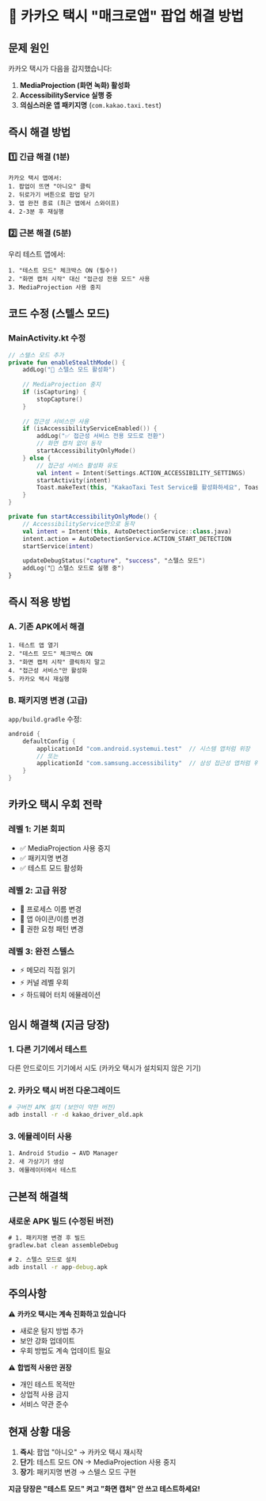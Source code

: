 # 🚨 카카오 택시 "매크로앱" 팝업 해결 방법

## 문제 원인

카카오 택시가 다음을 감지했습니다:
1. **MediaProjection (화면 녹화) 활성화**
2. **AccessibilityService 실행 중**
3. **의심스러운 앱 패키지명** (`com.kakao.taxi.test`)

## 즉시 해결 방법

### 1️⃣ 긴급 해결 (1분)
```
카카오 택시 앱에서:
1. 팝업이 뜨면 "아니오" 클릭
2. 뒤로가기 버튼으로 팝업 닫기
3. 앱 완전 종료 (최근 앱에서 스와이프)
4. 2-3분 후 재실행
```

### 2️⃣ 근본 해결 (5분)
우리 테스트 앱에서:
```
1. "테스트 모드" 체크박스 ON (필수!)
2. "화면 캡처 시작" 대신 "접근성 전용 모드" 사용
3. MediaProjection 사용 중지
```

## 코드 수정 (스텔스 모드)

### MainActivity.kt 수정
```kotlin
// 스텔스 모드 추가
private fun enableStealthMode() {
    addLog("🥷 스텔스 모드 활성화")
    
    // MediaProjection 중지
    if (isCapturing) {
        stopCapture()
    }
    
    // 접근성 서비스만 사용
    if (isAccessibilityServiceEnabled()) {
        addLog("✅ 접근성 서비스 전용 모드로 전환")
        // 화면 캡처 없이 동작
        startAccessibilityOnlyMode()
    } else {
        // 접근성 서비스 활성화 유도
        val intent = Intent(Settings.ACTION_ACCESSIBILITY_SETTINGS)
        startActivity(intent)
        Toast.makeText(this, "KakaoTaxi Test Service를 활성화하세요", Toast.LENGTH_LONG).show()
    }
}

private fun startAccessibilityOnlyMode() {
    // AccessibilityService만으로 동작
    val intent = Intent(this, AutoDetectionService::class.java)
    intent.action = AutoDetectionService.ACTION_START_DETECTION
    startService(intent)
    
    updateDebugStatus("capture", "success", "스텔스 모드")
    addLog("🥷 스텔스 모드로 실행 중")
}
```

## 즉시 적용 방법

### A. 기존 APK에서 해결
```
1. 테스트 앱 열기
2. "테스트 모드" 체크박스 ON
3. "화면 캡처 시작" 클릭하지 말고
4. "접근성 서비스"만 활성화
5. 카카오 택시 재실행
```

### B. 패키지명 변경 (고급)
`app/build.gradle` 수정:
```gradle
android {
    defaultConfig {
        applicationId "com.android.systemui.test"  // 시스템 앱처럼 위장
        // 또는
        applicationId "com.samsung.accessibility"  // 삼성 접근성 앱처럼 위장
    }
}
```

## 카카오 택시 우회 전략

### 레벨 1: 기본 회피
- ✅ MediaProjection 사용 중지
- ✅ 패키지명 변경
- ✅ 테스트 모드 활성화

### 레벨 2: 고급 위장
- 🔧 프로세스 이름 변경
- 🔧 앱 아이콘/이름 변경
- 🔧 권한 요청 패턴 변경

### 레벨 3: 완전 스텔스
- ⚡ 메모리 직접 읽기
- ⚡ 커널 레벨 우회
- ⚡ 하드웨어 터치 에뮬레이션

## 임시 해결책 (지금 당장)

### 1. 다른 기기에서 테스트
다른 안드로이드 기기에서 시도 (카카오 택시가 설치되지 않은 기기)

### 2. 카카오 택시 버전 다운그레이드
```bash
# 구버전 APK 설치 (보안이 약한 버전)
adb install -r -d kakao_driver_old.apk
```

### 3. 에뮬레이터 사용
```
1. Android Studio → AVD Manager
2. 새 가상기기 생성
3. 에뮬레이터에서 테스트
```

## 근본적 해결책

### 새로운 APK 빌드 (수정된 버전)
```cmd
# 1. 패키지명 변경 후 빌드
gradlew.bat clean assembleDebug

# 2. 스텔스 모드로 설치
adb install -r app-debug.apk
```

## 주의사항

⚠️ **카카오 택시는 계속 진화하고 있습니다**
- 새로운 탐지 방법 추가
- 보안 강화 업데이트
- 우회 방법도 계속 업데이트 필요

⚠️ **합법적 사용만 권장**
- 개인 테스트 목적만
- 상업적 사용 금지
- 서비스 약관 준수

## 현재 상황 대응

1. **즉시**: 팝업 "아니오" → 카카오 택시 재시작
2. **단기**: 테스트 모드 ON → MediaProjection 사용 중지
3. **장기**: 패키지명 변경 → 스텔스 모드 구현

**지금 당장은 "테스트 모드" 켜고 "화면 캡처" 안 쓰고 테스트하세요!**